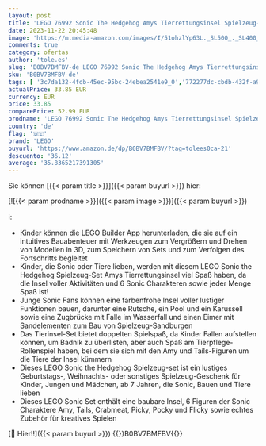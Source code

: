 ```yaml
---
layout: post
title: 'LEGO 76992 Sonic The Hedgehog Amys Tierrettungsinsel Spielzeug-Set  Baubares Spiel mit 6 Charakteren  darunter Amy & Tails-Figuren  Geschenke für Kinder  Jungen und Mädchen ab 7 Jahren'
date: 2023-11-22 20:45:48
image: 'https://m.media-amazon.com/images/I/51ohzlYp63L._SL500_._SL400_.jpg'
comments: true
category: ofertas
author: 'tole.es'
slug: 'B0BV7BMFBV-de LEGO 76992 Sonic The Hedgehog Amys Tierrettungsinsel...'
sku: 'B0BV7BMFBV-de'
tags: [ '3c7da132-4fdb-45ec-95bc-24ebea2541e9_0','772277dc-cbdb-432f-a915-25a321e9ed8c_0','772277dc-cbdb-432f-a915-25a321e9ed8c_4401','Arborist Merchandising Root','Bauspielzeug & Konstruktionsspielzeug','Bauspielzeugsets','Custom Stores','LEGO','Selektion1','Self Service','Special Features Stores','Spiele, Spielzeug und Sammlerstücke für große Kinder','Spielzeug','lego','🇩🇪', ]
actualPrice: 33.85 EUR
currency: EUR
price: 33.85
comparePrice: 52.99 EUR
prodname: 'LEGO 76992 Sonic The Hedgehog Amys Tierrettungsinsel Spielzeug-Set  Baubares Spiel mit 6 Charakteren  darunter Amy & Tails-Figuren  Geschenke für Kinder  Jungen und Mädchen ab 7 Jahren'
country: 'de'
flag: '🇩🇪'
brand: 'LEGO'
buyurl: 'https://www.amazon.de/dp/B0BV7BMFBV/?tag=tolees0ca-21'
descuento: '36.12'
average: '35.8365217391305'
---
```


Sie können [{{< param title >}}]({{< param buyurl >}}) hier:

[![{{< param prodname >}}]({{< param image >}})]({{< param buyurl >}})

ℹ️:

- Kinder können die LEGO Builder App herunterladen, die sie auf ein intuitives Bauabenteuer mit Werkzeugen zum Vergrößern und Drehen von Modellen in 3D, zum Speichern von Sets und zum Verfolgen des Fortschritts begleitet
- Kinder, die Sonic oder Tiere lieben, werden mit diesem LEGO Sonic the Hedgehog Spielzeug-Set Amys Tierrettungsinsel viel Spaß haben, da die Insel voller Aktivitäten und 6 Sonic Charakteren sowie jeder Menge Spaß ist!
- Junge Sonic Fans können eine farbenfrohe Insel voller lustiger Funktionen bauen, darunter eine Rutsche, ein Pool und ein Karussell sowie eine Zugbrücke mit Falle im Wasserfall und einen Eimer mit Sandelementen zum Bau von Spielzeug-Sandburgen
- Das Tierinsel-Set bietet doppelten Spielspaß, da Kinder Fallen aufstellen können, um Badnik zu überlisten, aber auch Spaß am Tierpflege-Rollenspiel haben, bei dem sie sich mit den Amy und Tails-Figuren um die Tiere der Insel kümmern
- Dieses LEGO Sonic the Hedgehog Spielzeug-set ist ein lustiges Geburtstags-, Weihnachts- oder sonstiges Spielzeug-Geschenk für Kinder, Jungen und Mädchen, ab 7 Jahren, die Sonic, Bauen und Tiere lieben
- Dieses LEGO Sonic Set enthält eine baubare Insel, 6 Figuren der Sonic Charaktere Amy, Tails, Crabmeat, Picky, Pocky und Flicky sowie echtes Zubehör für kreatives Spielen

[🛒 Hier!!]({{< param buyurl >}})
{{<world>}}B0BV7BMFBV{{</world>}}
